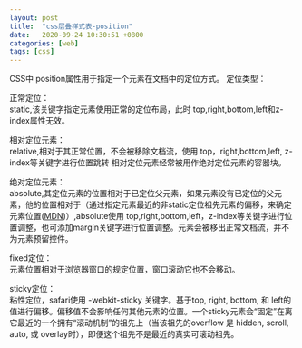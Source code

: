```yaml
---
layout: post
title:  "css层叠样式表-position"
date:   2020-09-24 10:30:51 +0800
categories: [web]
tags: [css]
---
```


CSS中 position属性用于指定一个元素在文档中的定位方式。
定位类型：<br>

正常定位：<br>
static,该关键字指定元素使用正常的定位布局，此时 top,right,bottom,left和z-index属性无效。

相对定位元素：<br>
relative,相对于其正常位置，不会被移除文档流，使用 top，right,bottom,left, z-index等关键字进行位置跳转
相对定位元素经常被用作绝对定位元素的容器块。

绝对定位元素：<br>
absolute,其定位元素的位置相对于已定位父元素，如果元素没有已定位的父元素，他的位置相对于<html>（通过指定元素最近的非static定位祖先元素的偏移，来确定元素位置([MDN](https://developer.mozilla.org/zh-CN/docs/Web/CSS/position))）,absolute使用 top,right,bottom,left，z-index等关键字进行位置调整，也可添加margin关键字进行位置调整。元素会被移出正常文档流，并不为元素预留控件。

fixed定位：<br>
元素位置相对于浏览器窗口的规定位置，窗口滚动它也不会移动。

sticky定位：<br>
粘性定位，safari使用 -webkit-sticky 关键字。基于top, right, bottom, 和 left的值进行偏移。偏移值不会影响任何其他元素的位置。一个sticky元素会“固定”在离它最近的一个拥有“滚动机制”的祖先上（当该祖先的overflow 是 hidden, scroll, auto, 或 overlay时），即便这个祖先不是最近的真实可滚动祖先。